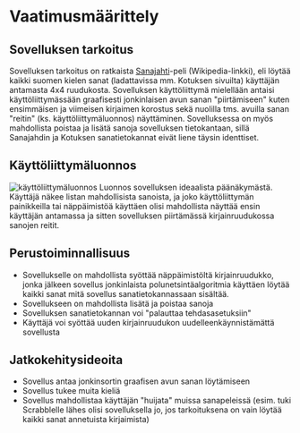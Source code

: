 # Vaatimusmäärittely

## Sovelluksen tarkoitus

Sovelluksen tarkoitus on ratkaista [Sanajahti](https://fi.wikipedia.org/wiki/Sanajahti)-peli (Wikipedia-linkki), eli löytää
kaikki suomen kielen sanat (ladattavissa mm. Kotuksen sivuilta) käyttäjän antamasta 4x4 ruudukosta. Sovelluksen käyttöliittymä
mielellään antaisi käyttöliittymässään graafisesti jonkinlaisen avun sanan "piirtämiseen" kuten ensimmäisen ja viimeisen 
kirjaimen korostus sekä nuolilla tms. avuilla sanan "reitin" (ks. käyttöliittymäluonnos) näyttäminen. Sovelluksessa
on myös mahdollista poistaa ja lisätä sanoja sovelluksen tietokantaan, sillä Sanajahdin ja Kotuksen sanatietokannat eivät liene täysin identtiset.


## Käyttöliittymäluonnos

![käyttöliittymäluonnos](https://github.com/tibe314/ot-harjoitustyo/blob/master/dokumentointi/kayttoliittymaluonnos.jpg)
Luonnos sovelluksen ideaalista päänäkymästä. Käyttäjä näkee listan mahdollisista sanoista, ja joko käyttöliittymän 
painikkeilla tai näppäimistöä käyttäen olisi mahdollista näyttää ensin käyttäjän antamassa ja sitten sovelluksen piirtämässä
kirjainruudukossa sanojen reitit.

## Perustoiminnallisuus

- Sovellukselle on mahdollista syöttää näppäimistöltä kirjainruudukko, jonka jälkeen sovellus jonkinlaista
polunetsintäalgoritmia käyttäen löytää kaikki sanat mitä sovellus sanatietokannassaan sisältää.
- Sovellukseen on mahdollista lisätä ja poistaa sanoja
- Sovelluksen sanatietokannan voi "palauttaa tehdasasetuksiin"
- Käyttäjä voi syöttää uuden kirjainruudukon uudelleenkäynnistämättä sovellusta

## Jatkokehitysideoita

- Sovellus antaa jonkinsortin graafisen avun sanan löytämiseen
- Sovellus tukee muita kieliä
- Sovellus mahdollistaa käyttäjän "huijata" muissa sanapeleissä (esim. tuki Scrabblelle lähes olisi sovelluksella jo, jos
tarkoituksena on vain löytää kaikki sanat annetuista kirjaimista)

